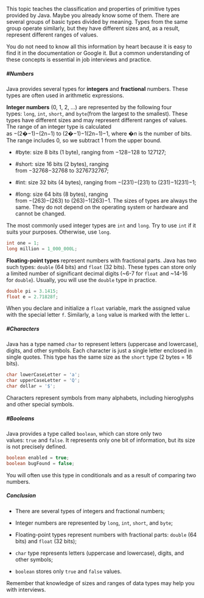 This topic teaches the classification and properties of primitive types provided by Java. Maybe you already know some of them. There are several groups of basic types divided by meaning. Types from the same group operate similarly, but they have different sizes and, as a result, represent different ranges of values.

You do not need to know all this information by heart because it is easy to find it in the documentation or Google it. But a common understanding of these concepts is essential in job interviews and practice.

##### #Numbers

Java provides several types for **integers** and **fractional** numbers. These types are often used in arithmetic expressions.

**Integer numbers** (0, 1, 2, ...) are represented by the following four types: `long`, ⁣`int`, `short`, and `byte`(from the largest to the smallest). These types have different sizes and may represent different ranges of values. The range of an integer type is calculated as −(2�−1)−(2n−1) to (2�−1)−1(2n−1)−1, where _�n_ is the number of bits. The range includes 0, so we subtract 1 from the upper bound.

- #byte: size 8 bits (1 byte), ranging from −128−128 to 127127;
    
- #short: size 16 bits (2 bytes), ranging from −32768−32768 to 3276732767;
    
- #int: size 32 bits (4 bytes), ranging from −(231)−(231) to (231)−1(231)−1;
    
- #long: size 64 bits (8 bytes), ranging from −(263)−(263) to (263)−1(263)−1.
The sizes of types are always the same. They do not depend on the operating system or hardware and cannot be changed.

The most commonly used integer types are `int` and `long`. Try to use `int` if it suits your purposes. Otherwise, use `long`.

```java
int one = 1;
long million = 1_000_000L;
```

**Floating-point types** represent numbers with fractional parts. Java has two such types: `double` (64 bits) and `float` (32 bits). These types can store only a limited number of significant decimal digits (~6-7 for `float` and ~14-16 for `double`). Usually, you will use the `double` type in practice.

```java
double pi = 3.1415;
float e = 2.71828f;
```

When you declare and initialize a `float` variable, mark the assigned value with the special letter `f`. Similarly, a `long` value is marked with the letter `L`.

##### #Characters

Java has a type named `char` to represent letters (uppercase and lowercase), digits, and other symbols. Each character is just a single letter enclosed in single quotes. This type has the same size as the `short` type (2 bytes = 16 bits).

```java
char lowerCaseLetter = 'a';
char upperCaseLetter = 'Q';
char dollar = '$';
```

Characters represent symbols from many alphabets, including hieroglyphs and other special symbols.

##### #Booleans

Java provides a type called `boolean`, which can store only two values: `true` and `false`. It represents only one bit of information, but its size is not precisely defined.

```java
boolean enabled = true;
boolean bugFound = false;
```

You will often use this type in conditionals and as a result of comparing two numbers.

##### Conclusion

- There are several types of integers and fractional numbers;
    
- Integer numbers are represented by `long`, ⁣`int`, ⁣`short`, and `byte`;
    
- Floating-point types represent numbers with fractional parts: `double` (64 bits) and `float` (32 bits);
    
- `char` type represents letters (uppercase and lowercase), digits, and other symbols;
    
- `boolean` stores only `true` and `false` values.
    

Remember that knowledge of sizes and ranges of data types may help you with interviews.
